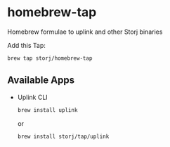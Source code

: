 # homebrew-tap
Homebrew formulae to uplink and other Storj binaries

Add this Tap:
```sh
brew tap storj/homebrew-tap
```

## Available Apps
- Uplink CLI
  ```sh
  brew install uplink
  ```

  or
  ```
  brew install storj/tap/uplink
  ```
